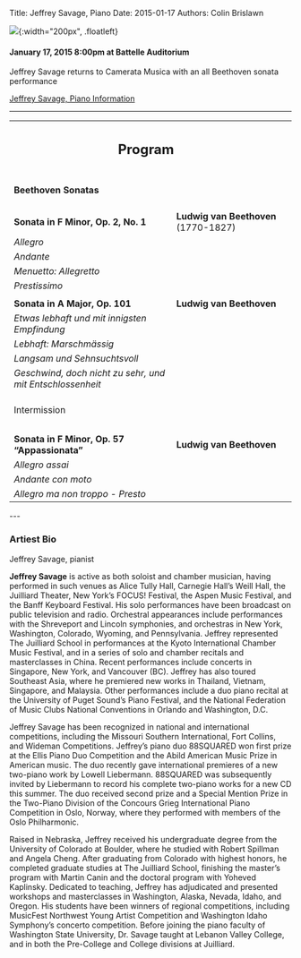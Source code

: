 Title: Jeffrey Savage, Piano 
Date: 2015-01-17
Authors: Colin Brislawn


![ ]({filename}/images/JeffreySavage200.jpg){:width="200px", .floatleft}

#### January 17, 2015 8:00pm at Battelle Auditorium

Jeffrey Savage returns to Camerata Musica with an all Beethoven sonata performance

[Jeffrey Savage, Piano Information](http://libarts.wsu.edu/music/faculty-staff/jrsavage/)

---

<table style="clear: both">
	<tr>
	<td align="center" colspan="2"><h2>Program</h2></td><td></td>
	</tr>
	<tr>
	  <td><h4><b>Beethoven Sonatas</b></h4></td><td></td>
	</tr>
	<tr>
	  <td width="480"><b>Sonata in F Minor, Op. 2, No. 1</b></td>
	  <td width="320" class="right"><b>Ludwig van Beethoven</b> (1770-1827)</td>
	</tr>
	<tr>
	  <td class="smallindent"><i>Allegro</i></td>
	  <td></td>
	</tr>
	<tr>
	  <td class="smallindent"><i>Andante</i></td>
	  <td></td>
	</tr>
	<tr>
	  <td class="smallindent"><i>Menuetto: Allegretto</i></td>
	  <td></td>
	</tr>
	<tr>
	  <td class="smallindent"><i>Prestissimo</i></td>
	  <td></td>
	</tr>
	<tr><td></td></tr>
	<tr>
	  <td width="480"><b>Sonata in A Major, Op. 101</b></td>
	  <td width="320" class="right"><b>Ludwig van Beethoven</b></td>
	</tr>
	<tr>
	  <td class="smallindent"><i>Etwas lebhaft und mit innigsten Empfindung</i></td>
	  <td></td>
	</tr>
	<tr>
	  <td class="smallindent"><i>Lebhaft: Marschmässig</i></td>
	  <td></td>
	</tr>
	<tr>
	  <td class="smallindent"><i>Langsam und Sehnsuchtsvoll</i></td>
	  <td></td>
	</tr>
	<tr>
	  <td class="smallindent"><i>Geschwind, doch nicht zu sehr, und mit Entschlossenheit</i></td>
	  <td></td>
	</tr>
	<tr>
	 <td colspan="2" class="center">
		<br>
		<div class="smallheading">Intermission
		</div><br></td>
	</tr>
	<tr><td></td></tr>
	<tr>
	  <td width="480"><b>Sonata in F Minor, Op. 57 “Appassionata”</b></td>
	  <td width="320" class="right"><b>Ludwig van Beethoven</b></td>
	</tr>
	<tr>
	  <td class="smallindent"><i>Allegro assai</i></td>
	  <td></td>
	</tr>
	<tr>
	  <td class="smallindent"><i>Andante con moto</i></td>
	  <td></td>
	</tr>
	<tr>
	  <td class="smallindent"><i>Allegro ma non troppo - Presto</i></td>
	  <td></td>
	</tr>
</table>
---

### Artiest Bio

Jeffrey Savage, pianist

**Jeffrey Savage** is active as both soloist and chamber musician, having performed in such venues as Alice Tully Hall, Carnegie Hall’s Weill Hall, the Juilliard Theater, New York’s FOCUS! Festival, the Aspen Music Festival, and the Banff Keyboard Festival. His solo performances have been broadcast on public television and radio. Orchestral appearances include performances with the Shreveport and Lincoln symphonies, and orchestras in New York, Washington, Colorado, Wyoming, and Pennsylvania. Jeffrey represented The Juilliard School in performances at the Kyoto International Chamber Music Festival, and in a series of solo and chamber recitals and masterclasses in China. Recent performances include concerts in Singapore, New York, and Vancouver (BC). Jeffrey has also toured Southeast Asia, where he premiered new works in Thailand, Vietnam, Singapore, and Malaysia. Other performances include a duo piano recital at the University of Puget Sound’s Piano Festival, and the National Federation of Music Clubs National Conventions in Orlando and Washington, D.C.

Jeffrey Savage has been recognized in national and international competitions, including the Missouri Southern International, Fort Collins, and Wideman Competitions. Jeffrey’s piano duo 88SQUARED won first prize at the Ellis Piano Duo Competition and the Abild American Music Prize in American music. The duo recently gave international premieres of a new two-piano work by Lowell Liebermann. 88SQUARED was subsequently invited by Liebermann to record his complete two-piano works for a new CD this summer. The duo received second prize and a Special Mention Prize in the Two-Piano Division of the Concours Grieg International Piano Competition in Oslo, Norway, where they performed with members of the Oslo Philharmonic.

Raised in Nebraska, Jeffrey received his undergraduate degree from the University of Colorado at Boulder, where he studied with Robert Spillman and Angela Cheng. After graduating from Colorado with highest honors, he completed graduate studies at The Juilliard School, finishing the master’s program with Martin Canin and the doctoral program with Yoheved Kaplinsky. Dedicated to teaching, Jeffrey has adjudicated and presented workshops and masterclasses in Washington, Alaska, Nevada, Idaho, and Oregon. His students have been winners of regional competitions, including MusicFest Northwest Young Artist Competition and Washington Idaho Symphony’s concerto competition. Before joining the piano faculty of Washington State University, Dr. Savage taught at Lebanon Valley College, and in both the Pre-College and College divisions at Juilliard. 
